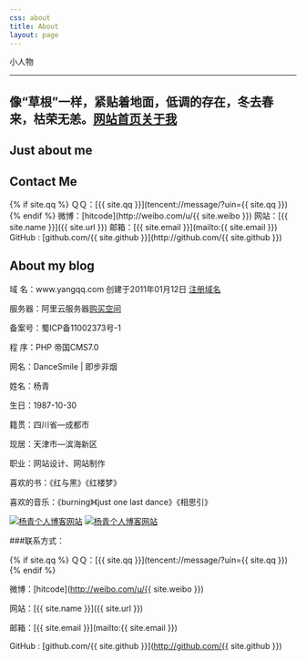 ```yaml
---
css: about
title: About
layout: page
---
```


小人物

---

<article class="aboutcon">
<h1 class="t_nav"><span>像“草根”一样，紧贴着地面，低调的存在，冬去春来，枯荣无恙。</span><a href="/" class="n1">网站首页</a><a href="/" class="n2">关于我</a></h1>
<div class="about left">
  <h2>Just about me</h2>
    <ul> 
     <p></p>
    </ul>
	<h2>Contact Me</h2>
	{% if site.qq %}
	ＱＱ：[{{ site.qq }}](tencent://message/?uin={{ site.qq }})
	{% endif %}
	微博：[hitcode](http://weibo.com/u/{{ site.weibo }})
	网站：[{{ site.name }}]({{ site.url }})
	邮箱：[{{ site.email }}](mailto:{{ site.email }})
	GitHub : [github.com/{{ site.github }}](http://github.com/{{ site.github }})
    <h2>About my blog</h2>
    <p>域  名：www.yangqq.com 创建于2011年01月12日 <a href="/" class="blog_link" target="_blank">注册域名</a></p>
    <p>服务器：阿里云服务器<a href="/" class="blog_link" target="_blank">购买空间</a></p>
    <p>备案号：蜀ICP备11002373号-1</p>
    <p>程  序：PHP 帝国CMS7.0</p>
</div>
<aside class="right">  
    <div class="about_c">
    <p>网名：<span>DanceSmile</span> | 即步非烟</p>
    <p>姓名：杨青 </p>
    <p>生日：1987-10-30</p>
    <p>籍贯：四川省—成都市</p>
    <p>现居：天津市—滨海新区</p>
    <p>职业：网站设计、网站制作</p>
    <p>喜欢的书：《红与黑》《红楼梦》</p>
    <p>喜欢的音乐：《burning》《just one last dance》《相思引》</p>
<a target="_blank" href="http://wp.qq.com/wpa/qunwpa?idkey=d4d4a26952d46d564ee5bf7782743a70d5a8c405f4f9a33a60b0eec380743c64">
<img src="http://pub.idqqimg.com/wpa/images/group.png" alt="杨青个人博客网站" title="杨青个人博客网站"></a>
<a target="_blank" href="http://mail.qq.com/cgi-bin/qm_share?t=qm_mailme&amp;email=HHh9cn95b3F1cHVye1xtbTJ-c3E" ><img src="http://rescdn.qqmail.com/zh_CN/htmledition/images/function/qm_open/ico_mailme_22.png" alt="杨青个人博客网站"></a>
</div>     
</aside>
</article>

###联系方式：

{% if site.qq %}
ＱＱ：[{{ site.qq }}](tencent://message/?uin={{ site.qq }})
{% endif %}

微博：[hitcode](http://weibo.com/u/{{ site.weibo }})

网站：[{{ site.name }}]({{ site.url }})

邮箱：[{{ site.email }}](mailto:{{ site.email }})

GitHub : [github.com/{{ site.github }}](http://github.com/{{ site.github }})
